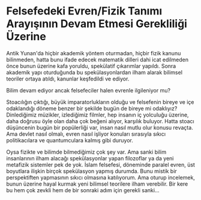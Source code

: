 # Felsefedeki Evren/Fizik Tanımı Arayışının Devam Etmesi Gerekliliği Üzerine

Antik Yunan'da hiçbir akademik yöntem oturmadan, hiçbir fizik kanunu bilinmeden,
hatta bunu ifade edecek matematik dilleri dahi icat edilmeden önce bunun üzerine
kafa yoruldu, spekülatif çıkarımlar yapıldı. Sonra akademik yapı oturduğunda bu
spekülasyonlardan ilham alarak bilimsel teoriler ortaya atıldı, kanunlar
keşfedildi ve ediyor.

Bilim devam ediyor ancak felsefeciler halen evrenle ilgileniyor mu?

Stoacılığın çıktığı, büyük imparatorlukların olduğu ve felsefenin bireye ve içe
odaklandığı döneme benzer bir şekilde bugün de bireye mi odaklıyız? Dinlediğimiz
müzikler, izlediğimiz filmler, hep insanın iç yolculuğu üzerine, daha doğrusu
öyle olan daha çok beğeni alıyor, karşılık buluyor. Hatta stoacı düşüncenin
bugün bir popülerliği var, insan nasıl mutlu olur konusu revaçta. Ama devlet
nasıl olmalı, evren nasıl işliyor konuları sırasıyla sıkıcı politikacılara ve
quantumculara kalmış gibi duruyor.

Oysa fizikte ve bilimde bilmediğimiz çok şey var. Ama sanki bilim insanlarının
ilham alacağı spekülasyonlar yapan filozoflar ya da yeni metafizik sistemler pek
de yok. İslam felsefesi, döneminde paralel evren, üst boyutlara ilişkin birçok
spekülasyon yapmış durumda. Bunu mistik bir perspektiften yapmasının sıkıcı
olmasına katılıyorum. Ama oturup incelemek, bunun üzerine hayal kurmak yeni
bilimsel teorilere ilham verebilir. Bir kere bu hem çok zevkli hem de bir
sonraki adım için gerekli sanki...
